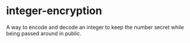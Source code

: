integer-encryption
==================

A way to encode and decode an integer to keep the number secret while being passed around in public.